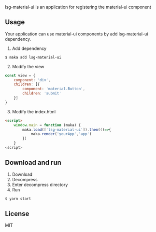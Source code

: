 lsg-material-ui is an application for registering the material-ui component

## Usage
Your application can use material-ui components by add lsg-material-ui dependency.

1. Add dependency
```bash
$ maka add lsg-material-ui
```

2. Modify the view
```javascript
const view = {
    component: 'div',
    children: [{
        component: 'material.Button',
        children: 'submit'
    }]
}
```

3. Modify the index.html
```html
<script>
    window.main = function (maka) {
        maka.load(['lsg-material-ui']).then(()=>{
            maka.render('yourApp','app')
        })
    }
<script>
```

## Download and run

1. Download
2. Decompress
3. Enter decompress directory
4. Run
```bash
$ yarn start
```

## License

MIT
